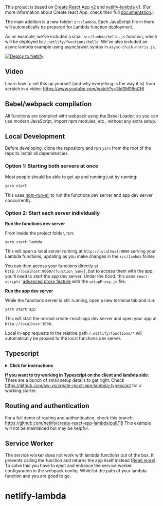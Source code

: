This project is based on [Create React App v2](https://github.com/facebookincubator/create-react-app) and [netlify-lambda v1](https://github.com/netlify/netlify-lambda). (For more information about Create react App, check their full [documentation](https://github.com/facebookincubator/create-react-app#create-react-app).)

The main addition is a new folder: `src/lambda`. Each JavaScript file in there will automatically be prepared for Lambda function deployment.

As an example, we've included a small `src/lambda/hello.js` function, which will be deployed to `/.netlify/functions/hello`. We've also included an async lambda example using async/await syntax in `async-chuck-norris.js`.

[![Deploy to Netlify](https://www.netlify.com/img/deploy/button.svg)](https://app.netlify.com/start/deploy?repository=https://github.com/netlify/create-react-app-lambda)

## Video

Learn how to set this up yourself (and why everything is the way it is) from scratch in a video: https://www.youtube.com/watch?v=3ldSM98nCHI 

## Babel/webpack compilation

All functions are compiled with webpack using the Babel Loader, so you can use modern JavaScript, import npm modules, etc., without any extra setup.

## Local Development

Before developing, clone the repository and run `yarn` from the root of the repo to install all dependencies.

### Option 1: Starting both servers at once

Most people should be able to get up and running just by running:

```bash
yarn start
```

This uses [npm-run-all](https://github.com/mysticatea/npm-run-all#readme) to run the functions dev server and app dev server concurrently.

### Option 2: Start each server individually

**Run the functions dev server**

From inside the project folder, run:

```
yarn start:lambda
```

This will open a local server running at `http://localhost:9000` serving your Lambda functions, updating as you make changes in the `src/lambda` folder.

You can then access your functions directly at `http://localhost:9000/{function_name}`, but to access them with the app, you'll need to start the app dev server. Under the hood, this uses `react-scripts`' [advanced proxy feature](https://github.com/facebook/create-react-app/blob/master/packages/react-scripts/template/README.md#configuring-the-proxy-manually) with the `setupProxy.js` file.

**Run the app dev server**

While the functions server is still running, open a new terminal tab and run:

```
yarn start:app
```

This will start the normal create-react-app dev server and open your app at `http://localhost:3000`.

Local in-app requests to the relative path `/.netlify/functions/*` will automatically be proxied to the local functions dev server.

## Typescript

<details>
  <summary>
    <b id="typescript">Click for instructions</b>
  </summary>
You can use Typescript in both your React code (with `react-scripts` v2.1+) and your lambda functions )with `netlify-lambda` v1.1+). Follow these instructions:

1. `yarn add -D typescript @types/node @types/react @types/react-dom @babel/preset-typescript @types/aws-lambda`
2. convert `src/lambda/hello.js` to `src/lambda/hello.ts`
3. use types in your event handler:

```ts
import { Handler, Context, Callback, APIGatewayEvent } from 'aws-lambda';

interface HelloResponse {
  statusCode: number;
  body: string;
}

const handler: Handler = (
  event: APIGatewayEvent,
  context: Context,
  callback: Callback
) => {
  const params = event.queryStringParameters;
  const response: HelloResponse = {
    statusCode: 200,
    body: JSON.stringify({
      msg: `Hello world ${Math.floor(Math.random() * 10)}`,
      params
    })
  };

  callback(undefined, response);
};

export { handler };
```

rerun and see it work!

You are free to set up your `tsconfig.json` and `tslint` as you see fit.

</details>

**If you want to try working in Typescript on the client and lambda side**: There are a bunch of small setup details to get right. Check https://github.com/sw-yx/create-react-app-lambda-typescript for a working starter.

## Routing and authentication

For a full demo of routing and authentication, check this branch: https://github.com/netlify/create-react-app-lambda/pull/18 This example will not be maintained but may be helpful.

## Service Worker

The service worker does not work with lambda functions out of the box. It prevents calling the function and returns the app itself instead ([Read more](https://github.com/facebook/create-react-app/issues/2237#issuecomment-302693219)). To solve this you have to eject and enhance the service worker configuration in the webpack config. Whitelist the path of your lambda function and you are good to go.
# netlify-lambda
